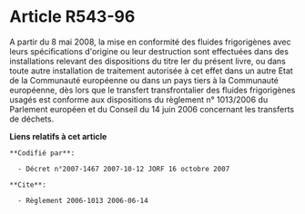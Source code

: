 # Article R543-96

A partir du 8 mai 2008, la mise en conformité des fluides frigorigènes avec leurs spécifications d'origine ou leur
destruction sont effectuées dans des installations relevant des dispositions du titre Ier du présent livre, ou dans toute
autre installation de traitement autorisée à cet effet dans un autre Etat de la Communauté européenne ou dans un pays tiers à
la Communauté européenne, dès lors que le transfert transfrontalier des fluides frigorigènes usagés est conforme aux
dispositions du règlement n° 1013/2006 du Parlement européen et du Conseil du 14 juin 2006 concernant les transferts de
déchets.

**Liens relatifs à cet article**

	**Codifié par**:

	  - Décret n°2007-1467 2007-10-12 JORF 16 octobre 2007

	**Cite**:

	  - Règlement 2006-1013 2006-06-14
